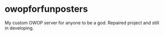 # owopforfunposters
My custom OWOP server for anyone to be a god.
Repaired project and still in developing.
